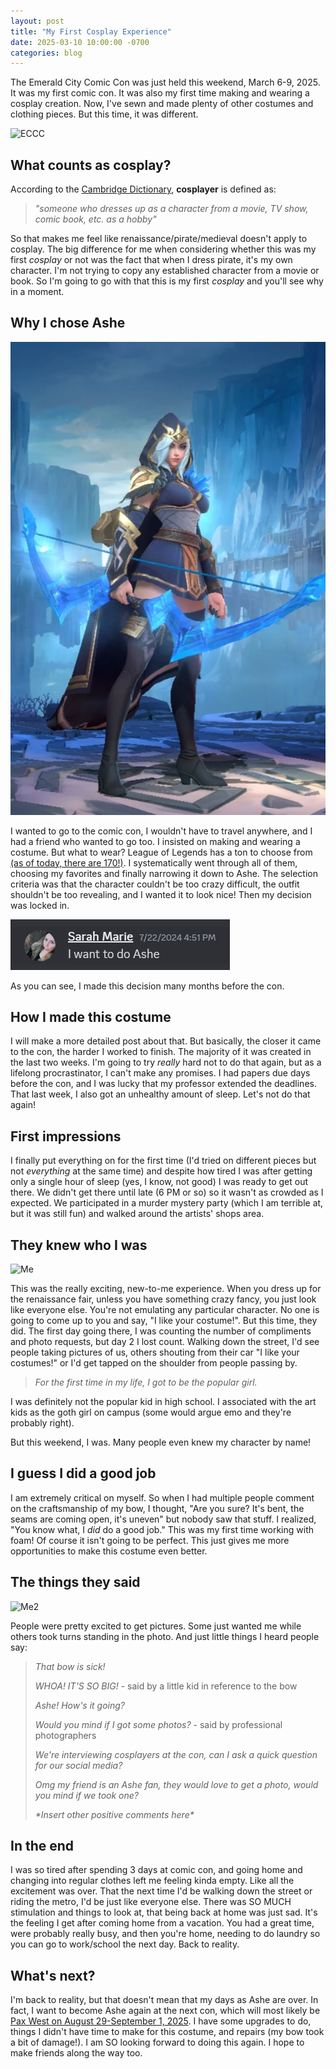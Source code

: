 ```yaml
---
layout: post
title: "My First Cosplay Experience"
date: 2025-03-10 10:00:00 -0700
categories: blog
---
```


The Emerald City Comic Con was just held this weekend, March 6-9, 2025. It was my first comic con. It was also my first time making and wearing a cosplay creation. Now, I've sewn and made plenty of other costumes and clothing pieces. But this time, it was different.

![ECCC](/assets/images/20250308_153657.jpg)

## What counts as cosplay?

According to the [Cambridge Dictionary](https://dictionary.cambridge.org/us/dictionary/english/cosplayer), **cosplayer** is defined as:

> *"someone who dresses up as a character from a movie, TV show, comic book, etc. as a hobby"*

So that makes me feel like renaissance/pirate/medieval doesn't apply to cosplay. The big difference for me when considering whether this was my first *cosplay* or not was the fact that when I dress pirate, it's my own character. I'm not trying to copy any established character from a movie or book. So I'm going to go with that this is my first *cosplay* and you'll see why in a moment.

## Why I chose Ashe
![Ashe](/assets/images/Ashe_Wild_Rift.webp)


I wanted to go to the comic con, I wouldn't have to travel anywhere, and I had a friend who wanted to go too. I insisted on making and wearing a costume. But what to wear? League of Legends has a ton to choose from [(as of today, there are 170!)](https://mobalytics.gg/lol/champions#:~:text=There%20are%20170%20champions%20in,last%20new%20champion%20was%20released). I systematically went through all of them, choosing my favorites and finally narrowing it down to Ashe. The selection criteria was that the character couldn't be too crazy difficult, the outfit shouldn't be too revealing, and I wanted it to look nice! Then my decision was locked in.

![discord](/assets/images/screenshot_discord.png)

As you can see, I made this decision many months before the con.

## How I made this costume

I will make a more detailed post about that. But basically, the closer it came to the con, the harder I worked to finish. The majority of it was created in the last two weeks. I'm going to try *really* hard not to do that again, but as a lifelong procrastinator, I can't make any promises. I had papers due days before the con, and I was lucky that my professor extended the deadlines. That last week, I also got an unhealthy amount of sleep. Let's not do that again!

## First impressions

I finally put everything on for the first time (I'd tried on different pieces but not *everything* at the same time) and despite how tired I was after getting only a single hour of sleep (yes, I know, not good) I was ready to get out there. We didn't get there until late (6 PM or so) so it wasn't as crowded as I expected. We participated in a murder mystery party (which I am terrible at, but it was still fun) and walked around the artists' shops area.

## They knew who I was

![Me](/assets/images/20250309_125616.jpg)

This was the really exciting, new-to-me experience. When you dress up for the renaissance fair, unless you have something crazy fancy, you just look like everyone else. You're not emulating any particular character. No one is going to come up to you and say, "I like your costume!". But this time, they did. The first day going there, I was counting the number of compliments and photo requests, but day 2 I lost count. Walking down the street, I'd see people taking pictures of us, others shouting from their car "I like your costumes!" or I'd get tapped on the shoulder from people passing by.

> *For the first time in my life, I got to be the popular girl.*

I was definitely not the popular kid in high school. I associated with the art kids as the goth girl on campus (some would argue emo and they're probably right). 

But this weekend, I was. Many people even knew my character by name! 

## I guess I did a good job

I am extremely critical on myself. So when I had multiple people comment on the craftsmanship of my bow, I thought, "Are you sure? It's bent, the seams are coming open, it's uneven" but nobody saw that stuff. I realized, "You know what, I *did* do a good job." This was my first time working with foam! Of course it isn't going to be perfect. This just gives me more opportunities to make this costume even better.

## The things they said

![Me2](/assets/images/20250308_154308.jpg)

People were pretty excited to get pictures. Some just wanted me while others took turns standing in the photo. And just little things I heard people say:

> *That bow is sick!*
>
> *WHOA! IT'S SO BIG!* - said by a little kid in reference to the bow
>
> *Ashe! How's it going?*
>
> *Would you mind if I got some photos?* - said by professional photographers
>
> *We're interviewing cosplayers at the con, can I ask a quick question for our social media?*
>
> *Omg my friend is an Ashe fan, they would love to get a photo, would you mind if we took one?* 
>
> *\*Insert other positive comments here\**

## In the end

I was so tired after spending 3 days at comic con, and going home and changing into regular clothes left me feeling kinda empty. Like all the excitement was over. That the next time I'd be walking down the street or riding the metro, I'd be just like everyone else. There was SO MUCH stimulation and things to look at, that being back at home was just sad. It's the feeling I get after coming home from a vacation. You had a great time, were probably really busy, and then you're home, needing to do laundry so you can go to work/school the next day. Back to reality.

## What's next?

I'm back to reality, but that doesn't mean that my days as Ashe are over. In fact, I want to become Ashe again at the next con, which will most likely be [Pax West on August 29-September 1, 2025](https://west.paxsite.com/). I have some upgrades to do, things I didn't have time to make for this costume, and repairs (my bow took a bit of damage!). I am SO looking forward to doing this again. I hope to make friends along the way too.